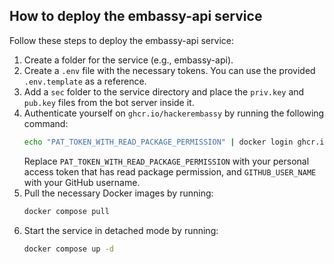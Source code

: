 ## How to deploy the embassy-api service

Follow these steps to deploy the embassy-api service:

1. Create a folder for the service (e.g., embassy-api).
2. Create a `.env` file with the necessary tokens. You can use the provided `.env.template` as a reference.
3. Add a `sec` folder to the service directory and place the `priv.key` and `pub.key` files from the bot server inside it.
4. Authenticate yourself on `ghcr.io/hackerembassy` by running the following command:
    ```bash
    echo "PAT_TOKEN_WITH_READ_PACKAGE_PERMISSION" | docker login ghcr.io -u GITHUB_USER_NAME --password-stdin
    ```
    Replace `PAT_TOKEN_WITH_READ_PACKAGE_PERMISSION` with your personal access token that has read package permission, and `GITHUB_USER_NAME` with your GitHub username.
5. Pull the necessary Docker images by running:
    ```bash
    docker compose pull
    ```
6. Start the service in detached mode by running:
    ```bash
    docker compose up -d
    ```
